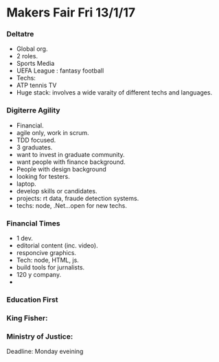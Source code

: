 # Makers Fair Fri 13/1/17

### Deltatre
* Global org.
* 2 roles.
* Sports Media
* UEFA League : fantasy football
* Techs:
* ATP tennis TV
* Huge stack: involves a wide varaity of different techs and languages.


### Digiterre Agility
* Financial.
* agile only, work in scrum.
* TDD focused.
* 3 graduates.
* want to invest in graduate community.
* want people with finance background.
* People with design background
* looking for testers.
* laptop.
* develop skills or candidates.
* projects: rt data, fraude detection systems.
* techs: node, .Net...open for new techs.

### Financial Times
* 1 dev.
* editorial content (inc. video).
* responcive graphics.
* Tech: node, HTML, js.
* build tools for jurnalists.
* 120 y company.
* 



### Education First

### King Fisher:

### Ministry of Justice:



Deadline: Monday eveining
